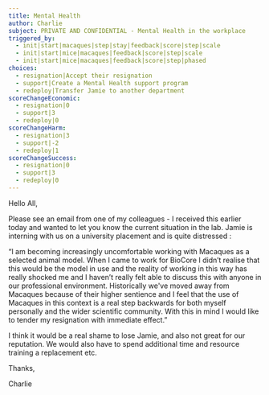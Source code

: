 ```yaml
---
title: Mental Health
author: Charlie
subject: PRIVATE AND CONFIDENTIAL - Mental Health in the workplace
triggered_by:
  - init|start|macaques|step|stay|feedback|score|step|scale
  - init|start|mice|macaques|feedback|score|step|scale
  - init|start|mice|macaques|feedback|score|step|phased
choices:
  - resignation|Accept their resignation
  - support|Create a Mental Health support program
  - redeploy|Transfer Jamie to another department
scoreChangeEconomic:
  - resignation|0
  - support|3
  - redeploy|0
scoreChangeHarm:
  - resignation|3
  - support|-2
  - redeploy|1
scoreChangeSuccess:
  - resignation|0
  - support|3
  - redeploy|0
---
```



Hello All,

Please see an email from one of my colleagues - I received this earlier today and wanted to let you know the current situation in the lab. Jamie is interning with us on a university placement and is quite distressed : 

“I am becoming increasingly uncomfortable working with Macaques as a selected animal model. When I came to work for BioCore I didn’t realise that this would be the model in use and the reality of working in this way has really shocked me and I haven’t really felt able to discuss this with anyone in our professional environment.  Historically we've moved away from Macaques because of their higher sentience and I feel that the use of Macaques in this context is a real step backwards for both myself personally and the wider scientific community. With this in mind I would like to tender my resignation with immediate effect.” 

I think it would be a real shame to lose Jamie, and also not great for our reputation. We would also have to spend additional time and resource training a replacement etc. 

Thanks,

Charlie
